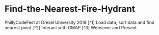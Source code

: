 # Find-the-Nearest-Fire-Hydrant
PhillyCodeFest at Drexel University 2018
[^1] Load data, sort data and find nearest point
[^2] Interact with GMAP
[^3] Websever and Present
